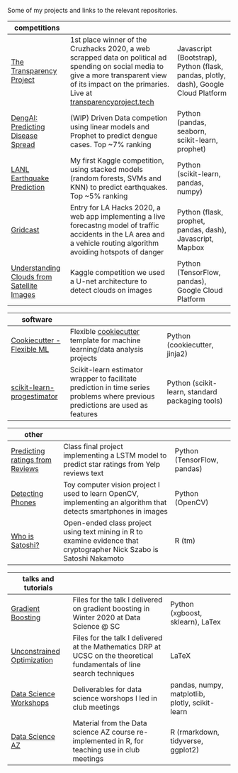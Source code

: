 

Some of my projects and links to the relevant repositories.

| competitions | | |
| --- | --- | --- |
| [The Transparency Project](https://github.com/Jswig/dss-cruzhacks)| 1st place winner of the Cruzhacks 2020, a web  scrapped data on political ad spending on social media to give a more transparent view of its impact on the primaries. Live at [transparencyproject.tech](http://transparencyproject.tech/candidate_dashboard)| Javascript (Bootstrap), Python (flask, pandas, plotly, dash), Google Cloud Platform |
| [DengAI: Predicting Disease Spread](https://github.com/datascienceslugs/dss-diseasespread)| (WIP) Driven Data competion using linear models and Prophet to predict dengue cases. Top ~7% ranking | Python (pandas, seaborn, scikit-learn, prophet) |
| [LANL Earthquake Prediction](https://github.com/datascienceslugs/dss-earthquakes) | My first Kaggle competition, using stacked models (random forests, SVMs and KNN) to predict earthquakes. Top ~5% ranking |  Python (scikit-learn, pandas, numpy) |
| [Gridcast](https://github.com/Jswig/lahacks)| Entry for LA Hacks 2020, a web app implementing a live forecastng model of traffic accidents in the LA area and a vehicle routing algorithm avoiding hotspots of danger | Python (flask, prophet, pandas, dash), Javascript, Mapbox
| [Understanding Clouds from Satellite Images](https://github.com/datascienceslugs/dss-cloudclassification/tree/anders-testing) | Kaggle competition we used a U-net architecture to detect clouds on images | Python (TensorFlow, pandas), Google Cloud Platform

| software | | |
| --- | --- | --- |
| [Cookiecutter - Flexible ML](https://github.com/Jswig/cookiecutter-flexible-ml) | Flexible  [cookiecutter](https://cookiecutter.readthedocs.io/en/1.7.2/) template for machine learning/data analysis projects | Python (cookiecutter, jinja2) | 
| [scikit-learn-progestimator](https://github.com/Jswig/sklearn-progestimator)| Scikit-learn estimator wrapper to facilitate prediction in time series problems where previous predictions are used as features | Python (scikit-learn, standard packaging tools)|

| other | | |
| --- | --- | --- |
| [Predicting ratings from Reviews](https://github.com/Jswig/cse142-final-project)| Class final project implementing a LSTM model to predict star ratings from Yelp reviews text | Python (TensorFlow, pandas) |
| [Detecting Phones](https://github.com/Jswig/bctakehome)| Toy computer vision project I used to learn OpenCV, implementing an algorithm that detects smartphones in images| Python (OpenCV)
| [Who is Satoshi?](https://github.com/Jswig/Computational-Futurology/blob/master/Who_Is_Satoshi) | Open-ended class project using text mining in R to examine evidence that cryptographer Nick Szabo is Satoshi Nakamoto | R (tm) 

|talks and tutorials| | |
| --- | --- | --- |
| [Gradient Boosting](https://github.com/datascienceslugs/workshops/blob/master/w2020/boostedtrees/boosting.pdf) | Files for the talk I delivered on gradient boosting in Winter 2020 at Data Science @ SC | Python (xgboost, sklearn), LaTex |
| [Unconstrained Optimization]()| Files for the talk I delivered at the Mathematics DRP at UCSC on the theoretical fundamentals of line search techniques | LaTeX |
| [Data Science Workshops](https://github.com/datascienceslugs/workshops) | Deliverables for data science worshops I led in club meetings |   pandas, numpy, matplotlib, plotly, scikit-learn|
| [Data Science AZ](https://github.com/Jswig/DataScienceAZ) | Material from the Data  science AZ course re-implemented in R, for teaching use in club meetings| R (rmarkdown, tidyverse, ggplot2) |
